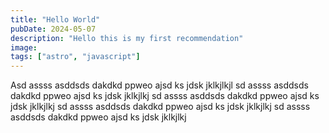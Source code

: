 ```yaml
---
title: "Hello World"
pubDate: 2024-05-07
description: "Hello this is my first recommendation"
image:
tags: ["astro", "javascript"]
---
```


Asd assss asddsds dakdkd ppweo ajsd ks jdsk jklkjlkjl
sd assss asddsds dakdkd ppweo ajsd ks jdsk jklkjlkj
sd assss asddsds dakdkd ppweo ajsd ks jdsk jklkjlkj
sd assss asddsds dakdkd ppweo ajsd ks jdsk jklkjlkj
sd assss asddsds dakdkd ppweo ajsd ks jdsk jklkjlkj